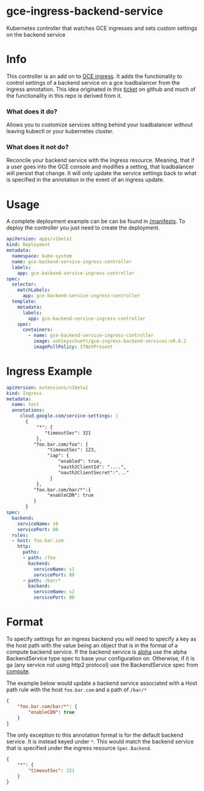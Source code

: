 # gce-ingress-backend-service
Kubernetes controller that watches GCE ingresses and sets custom settings on the backend service

# Info
This controller is an add on to [GCE ingress](https://github.com/kubernetes/ingress-gce). It adds the functionality to control settings of a backend service on a gce loadbalancer from
the ingress annotation. This idea originated in this [ticket](https://github.com/kubernetes/ingress-gce/issues/28) on github and much of the functionality in this repo is derived from it.

### What does it do?
Allows you to customize services sitting behind your loadbalancer without
leaving kubectl or your kubernetes cluster.

### What does it not do?
Reconcile your backend service with the Ingress resource. Meaning, that if a user
goes into the GCE console and modifies a setting, that loadbalancer will persist that change.
It will only update the service settings back to what is specified in the annotation in
the event of an ingress update.

# Usage
A complete deployment example can be can be found in [/manifests](https://github.com/ashleyschuett/gce-ingress-backend-services/tree/master/manifests). To deploy
the controller you just need to create the deployment.

```yaml
apiVersion: apps/v1beta1
kind: Deployment
metadata:
  namespace: kube-system
  name: gce-backend-service-ingress-controller
  labels:
    app: gce-backend-service-ingress-controller
spec:
  selector:
    matchLabels:
      app: gce-backend-service-ingress-controller
  template:
    metadata:
      labels:
        app: gce-backend-service-ingress-controller
    spec:
      containers:
        - name: gce-backend-service-ingress-controller
          image: ashleyschuett/gce-ingress-backend-services:v0.0.2
          imagePullPolicy: IfNotPresent
```



# Ingress Example
``` yaml
apiVersion: extensions/v1beta1
kind: Ingress
metadata:
  name: test
  annotations:
     cloud.google.com/service-settings: |
       {
           "*": {
              "timeoutSec": 321
           },
          "foo.bar.com/foo": {
               "timeoutSec": 123,
               "iap": {
                   "enabled": true,
                   "oauth2ClientId": "....",
                   "oauth2ClientSecret":"..."
                }
           },
          "foo.bar.com/bar/*":{
               "enableCDN": true
          }
       }
spec:
  backend:
    serviceName: s0
    servicePort: 80
  rules:
  - host: foo.bar.com
    http:
      paths:
      - path: /foo
        backend:
          serviceName: s1
          servicePort: 80
      - path: /bar/*
        backend:
          serviceName: s2
          servicePort: 80
```

# Format
To specify settings for an ingress backend you will need to specify a key as
the host path with the value being an object that is in the format of a compute
backend service. If the backend service is [alpha](https://godoc.org/google.golang.org/api/compute/v0.alpha) use the alpha BackendService type spec to base your configuration on. Otherwise, if it is ga (any service not using http2 protocol) use the
BackendService spec from [compute](https://github.com/ashleyschuett/gce-ingress-backend-services.git).

The example below would update a backend service associated with a Host path rule
with the host `foo.bar.com` and a path of `/bar/*`

```json
{
    "foo.bar.com/bar/*": {
        "enableCDN": true
    }
}
```


The only exception to this annotation format is for the default backend service. It
is instead keyed under `*`. This would match the backend service that is specified under the ingress
resource `Spec.Backend`.

```json
{
    "*": {
        "timeoutSec": 321
    }
}
